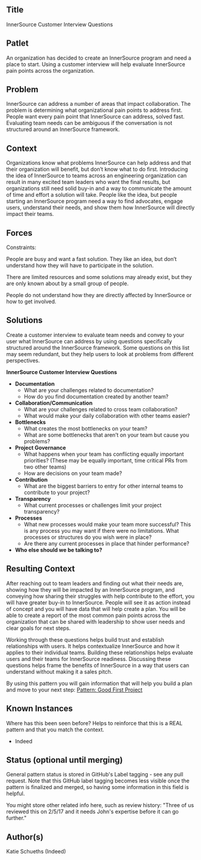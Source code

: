 ## Title

InnerSource Customer Interview Questions

## Patlet

An organization has decided to create an InnerSource program and need a place to start. Using a customer interview will help evaluate InnerSource pain points across the organization.

## Problem

InnerSource can address a number of areas that impact collaboration. The problem is determining what organizational pain points to address first. People want every pain point that InnerSource can address, solved fast. Evaluating team needs can be ambiguous if the conversation is not structured around an InnerSource framework.

## Context

Organizations know what problems InnerSource can help address and that their organization will benefit, but don’t know what to do first. Introducing the idea of InnerSource to teams across an engineering organization can result in many excited team leaders who want the final results, but organizations still need solid buy-in and a way to communicate the amount of time and effort a solution will take. People like the idea, but people starting an InnerSource program need a way to find advocates, engage users, understand their needs, and show them how InnerSource will directly impact their teams.

## Forces

Constraints:

People are busy and want a fast solution. They like an idea, but don’t understand how they will have to participate in the solution.

There are limited resources and some solutions may already exist, but they are only known about by a small group of people.  

People do not understand how they are directly affected by InnerSource or how to get involved.

## Solutions

Create a customer interview to evaluate team needs and convey to your user what InnerSource can address by using questions specifically structured around the InnerSource framework. Some questions on this list may seem redundant, but they help users to look at problems from different perspectives.

**InnerSource Customer Interview Questions**

* **Documentation**
    * What are your challenges related to documentation?
    * How do you find documentation created by another team?
* **Collaboration/Communication**
    * What are your challenges related to cross team collaboration?
    * What would make your daily collaboration with other teams easier?
* **Bottlenecks**
    * What creates the most bottlenecks on your team?
    * What are some bottlenecks that aren’t on your team but cause you problems?
* **Project Governance**
    * What happens when your team has conflicting equally important priorities? (These may be equally important, time critical PRs from two other teams)
    * How are decisions on your team made?
* **Contribution**
    * What are the biggest barriers to entry for other internal teams to contribute to your project?
* **Transparency**
    * What current processes or challenges limit your project transparency?
* **Processes**
    * What new processes would make your team more successful? This is any process you may want if there were no limitations. What processes or structures do you wish were in place?
    * Are there any current processes in place that hinder performance?
* **Who else should we be talking to?**

## Resulting Context

After reaching out to team leaders and finding out what their needs are, showing how they will be impacted by an InnerSource program, and conveying how sharing their struggles with help contribute to the effort, you will have greater buy-in to InnerSource. People will see it as action instead of concept and you will have data that will help create a plan. You will be able to create a report of the most common pain points across the organization that can be shared with leadership to show user needs and clear goals for next steps.

Working through these questions helps build trust and establish relationships with users. It helps contextualize InnerSource and how it applies to their individual teams. Building these relationships helps evaluate users and their teams for InnerSource readiness. Discussing these questions helps frame the benefits of InnerSource in a way that users can understand without making it a sales pitch.

By using this pattern you will gain information that will help you build a plan and  move to your next step: [Pattern: Good First Project](https://github.com/InnerSourceCommons/InnerSourcePatterns/blob/main/patterns/1-initial/good-first-project.md)

## Known Instances

Where has this been seen before? Helps to reinforce that this is a REAL pattern and that you match the context.

* Indeed

## Status (optional until merging)

General pattern status is stored in GitHub's Label tagging - see any pull request. Note that this GitHub label tagging becomes less visible once the pattern is finalized and merged, so having some information in this field is helpful.

You might store other related info here, such as review history: "Three of us reviewed this on 2/5/17 and it needs John's expertise before it can go further."

## Author(s)

Katie Schueths (Indeed)

